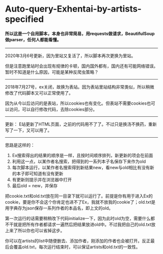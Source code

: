 # Auto-query-Exhentai-by-artists-specified
#### 所以这是一个自用脚本，本身也非常简易，用requests做请求，BeautifulSoup做parser，任何人都能看懂。

---
2020年3月6号更新，因为里站又复活了，所以脚本再次更换为里站。

但是注意跑里站时会出现有规律的卡顿，国内国外都有，国内还有可能网络错误。暂时不知道是什么原因，可能是某种反爬虫策略？

---
2018年7月27号，ex关闭，故换为表站。因为表站里站结构非常类似，所以稍微修改了代码脚本又可以正常使用了。

因为从今以后访问的是表站，所以cookies也有变化。但表站不需要cookies也可以访问，可以自行修改代码，去除cookies部分。

---

更新：
E站更新了HTML页面，之前的代码用不了了。不过只是换汤不换药，重新写了一下，又可以用了。



---
思路是这样的：
1. Ex搜索得出的结果的顺序是一样，且按时间顺序排列，新更新的项会在前面
2. 利用这一点，以某作者名搜索，把得到的一系列本子名保存下来作为old
3. 每次脚本运行，以某作者名搜索得到新结果new，看new与old相比有没有新的本子即可知道有没有更新
4. 有更新则提示并在浏览器中打开
5. 最后old = new，并保存

把cookie.txt和old.txt放在同一目录下就可以运行了。前提是你有用于进入Ex的cookie，要是你不会这个你肯定也进不了Ex，我就不放我的cookie了；old.txt是用字典存为json保存一系列作者的本品名，即上文的old。

第一次运行的话需要稍稍改下代码initialize一下，因为此时old为空，需要什么都不干就是把所有作者都请求一遍然后把结果放进old中。不过我把自己的old.txt放上来了所以你也可以省掉这步。

你可以在artists的list中随便删去、添加作者，刚添加的作者也会被打开。反正最后会覆盖old.txt，每次运行结束时，可以保证artists和old.txt的一致性。

